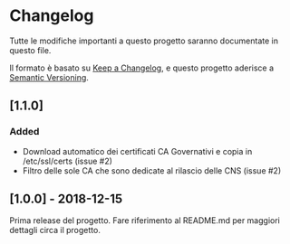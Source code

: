 # Changelog
Tutte le modifiche importanti a questo progetto saranno documentate in questo file.

Il formato è basato su [Keep a Changelog](https://keepachangelog.com/en/1.0.0/),
e questo progetto aderisce a [Semantic Versioning](https://semver.org/spec/v2.0.0.html).

## [1.1.0]
### Added
- Download automatico dei certificati CA Governativi e copia in /etc/ssl/certs (issue #2)
- Filtro delle sole CA che sono dedicate al rilascio delle CNS (issue #2)

## [1.0.0] - 2018-12-15
Prima release del progetto. Fare riferimento al README.md per maggiori dettagli
circa il progetto.